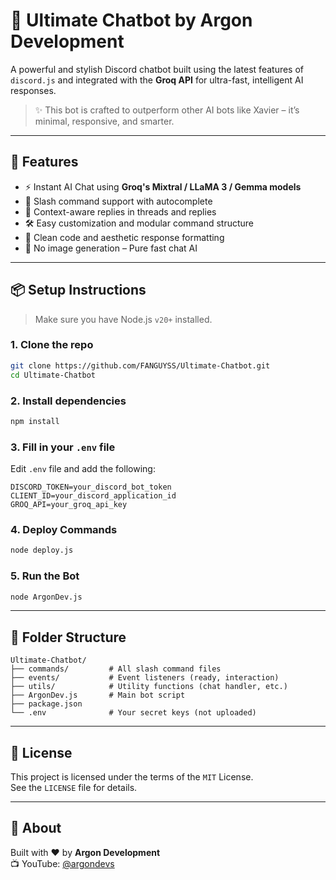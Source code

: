 # 🤖 Ultimate Chatbot by Argon Development

A powerful and stylish Discord chatbot built using the latest features of `discord.js` and integrated with the **Groq API** for ultra-fast, intelligent AI responses.

> ✨ This bot is crafted to outperform other AI bots like Xavier – it’s minimal, responsive, and smarter.

---

## 🚀 Features

- ⚡ Instant AI Chat using **Groq's Mixtral / LLaMA 3 / Gemma models**
- 💬 Slash command support with autocomplete
- 🧠 Context-aware replies in threads and replies
- 🛠️ Easy customization and modular command structure
- 🧼 Clean code and aesthetic response formatting
- 🚫 No image generation – Pure fast chat AI

---

## 📦 Setup Instructions

> Make sure you have Node.js `v20+` installed.

### 1. Clone the repo

```bash
git clone https://github.com/FANGUYSS/Ultimate-Chatbot.git
cd Ultimate-Chatbot
```

### 2. Install dependencies

```bash
npm install
```

### 3. Fill in your `.env` file

Edit `.env` file and add the following:

```
DISCORD_TOKEN=your_discord_bot_token
CLIENT_ID=your_discord_application_id
GROQ_API=your_groq_api_key
```

### 4. Deploy Commands

```bash
node deploy.js
```

### 5. Run the Bot

```bash
node ArgonDev.js
```

---

## 📁 Folder Structure

```
Ultimate-Chatbot/
├── commands/         # All slash command files
├── events/           # Event listeners (ready, interaction)
├── utils/            # Utility functions (chat handler, etc.)
├── ArgonDev.js       # Main bot script
├── package.json
└── .env              # Your secret keys (not uploaded)
```

---

## 🔐 License

This project is licensed under the terms of the `MIT` License.  
See the `LICENSE` file for details.

---

## 📢 About

Built with ❤️ by **Argon Development**  
📺 YouTube: [@argondevs](https://www.youtube.com/@argondevs)
